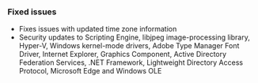 ### Fixed issues
- Fixes issues with updated time zone information
- Security updates to Scripting Engine, libjpeg image-processing library, Hyper-V, Windows kernel-mode drivers, Adobe Type Manager Font Driver, Internet Explorer, Graphics Component, Active Directory Federation Services, .NET Framework, Lightweight Directory Access Protocol, Microsoft Edge and Windows OLE